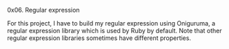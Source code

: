 0x06. Regular expression

For this project, I have to build my regular expression using Oniguruma, a regular expression library which is used by Ruby by default. Note that other regular expression libraries sometimes have different properties.
